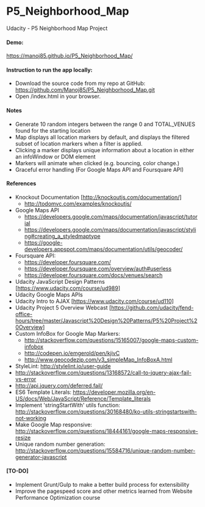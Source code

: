 # P5_Neighborhood_Map
Udacity - P5 Neighborhood Map Project

#### Demo: 
https://manoj85.github.io/P5_Neighborhood_Map/ 

#### Instruction to run the app locally: 
- Download the source code from my repo at GitHub: 
  https://github.com/Manoj85/P5_Neighborhood_Map.git
- Open /index.html in your browser.

#### Notes

- Generate 10 random integers between the range 0 and TOTAL_VENUES found for the starting location
- Map displays all location markers by default, and displays the filtered subset of location markers when a filter is applied.
- Clicking a marker displays unique information about a location in either an infoWindow or DOM element
- Markers will animate when clicked (e.g. bouncing, color change.)
- Graceful error handling (For Google Maps API and Foursquare API)

#### References
- Knockout Documentation [http://knockoutjs.com/documentation/]
  - http://todomvc.com/examples/knockoutjs/
- Google Maps API
  - https://developers.google.com/maps/documentation/javascript/tutorial
  - https://developers.google.com/maps/documentation/javascript/styling#creating_a_styledmaptype
  - https://google-developers.appspot.com/maps/documentation/utils/geocoder/
- Foursquare API:
  - https://developer.foursquare.com/
  - https://developer.foursquare.com/overview/auth#userless
  - https://developer.foursquare.com/docs/venues/search
- Udacity JavaScript Design Patterns [https://www.udacity.com/course/ud989]
- Udacity Google Maps APIs
- Udacity Intro to AJAX [https://www.udacity.com/course/ud110]
- Udacity Project 5 Overview Webcast [https://github.com/udacity/fend-office-hours/tree/master/Javascript%20Design%20Patterns/P5%20Project%20Overview]
- Custom InfoBox for Google Map Markers: 
  - http://stackoverflow.com/questions/15165007/google-maps-custom-infobox
  - http://codepen.io/emgerold/pen/kjivC
  - http://www.geocodezip.com/v3_simpleMap_InfoBoxA.html
- StyleLint: http://stylelint.io/user-guide
- http://stackoverflow.com/questions/13168572/call-to-jquery-ajax-fail-vs-error
- http://api.jquery.com/deferred.fail/
- ES6 Template Literals: https://developer.mozilla.org/en-US/docs/Web/JavaScript/Reference/Template_literals
- Implement 'stringStartWith' utils function: 
  http://stackoverflow.com/questions/30168480/ko-utils-stringstartswith-not-working
- Make Google Map responsive:
  http://stackoverflow.com/questions/18444161/google-maps-responsive-resize
- Unique random number generation: 
  http://stackoverflow.com/questions/15584716/unique-random-number-generator-javascript

#### [TO-DO]
- Implement Grunt/Gulp to make a better build process for extensibility
- Improve the pagespeed score and other metrics learned from Website Performance Optimization course


